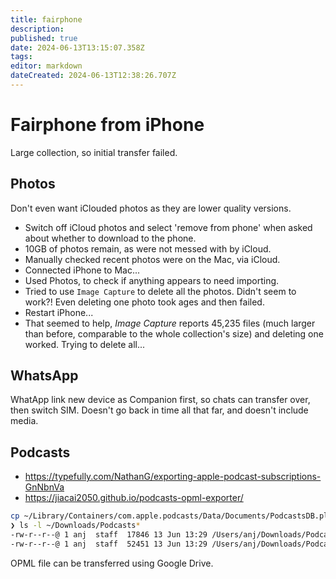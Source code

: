 ```yaml
---
title: fairphone
description: 
published: true
date: 2024-06-13T13:15:07.358Z
tags: 
editor: markdown
dateCreated: 2024-06-13T12:38:26.707Z
---
```


# Fairphone from iPhone

Large collection, so initial transfer failed.

## Photos

Don't even want iClouded photos as they are lower quality versions.

- Switch off iCloud photos and select 'remove from phone' when asked about whether to download to the phone.
- 10GB of photos remain, as were not messed with by iCloud.
- Manually checked recent photos were on the Mac, via iCloud.
- Connected iPhone to Mac...
- Used Photos, to check if anything appears to need importing.
- Tried to use `Image Capture` to delete all the photos. Didn't seem to work?! Even deleting one photo took ages and then failed.
- Restart iPhone...
- That seemed to help, _Image Capture_ reports 45,235 files (much larger than before, comparable to the whole collection's size) and deleting one worked. Trying to delete all...


## WhatsApp

WhatApp link new device as Companion first, so chats can transfer over, then switch SIM. Doesn't go back in time all that far, and doesn't include media.

## Podcasts

- https://typefully.com/NathanG/exporting-apple-podcast-subscriptions-GnNbnVa
- https://jiacai2050.github.io/podcasts-opml-exporter/

```bash
cp ~/Library/Containers/com.apple.podcasts/Data/Documents/PodcastsDB.plist ~/Downloads/
❯ ls -l ~/Downloads/Podcasts*
-rw-r--r--@ 1 anj  staff  17846 13 Jun 13:29 /Users/anj/Downloads/Podcasts-13_06_2024, 13 29 20.opml
-rw-r--r--@ 1 anj  staff  52451 13 Jun 13:29 /Users/anj/Downloads/PodcastsDB.plist
```

OPML file can be transferred using Google Drive.
